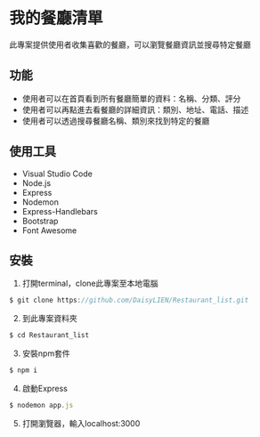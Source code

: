 # 我的餐廳清單
此專案提供使用者收集喜歡的餐廳，可以瀏覽餐廳資訊並搜尋特定餐廳
## 功能
* 使用者可以在首頁看到所有餐廳簡單的資料：名稱、分類、評分
* 使用者可以再點進去看餐廳的詳細資訊：類別、地址、電話、描述
* 使用者可以透過搜尋餐廳名稱、類別來找到特定的餐廳
## 使用工具
* Visual Studio Code
* Node.js
* Express
* Nodemon
* Express-Handlebars
* Bootstrap
* Font Awesome
## 安裝
1. 打開terminal，clone此專案至本地電腦
```js
$ git clone https://github.com/DaisyLIEN/Restaurant_list.git
```
2. 到此專案資料夾
```js
$ cd Restaurant_list
```
3. 安裝npm套件
```js
$ npm i 
```
4. 啟動Express
```js
$ nodemon app.js
```
5. 打開瀏覽器，輸入localhost:3000
